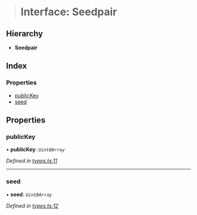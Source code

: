 > # Interface: Seedpair

## Hierarchy

* **Seedpair**

## Index

### Properties

* [publicKey](_types_.seedpair.md#publickey)
* [seed](_types_.seedpair.md#seed)

## Properties

###  publicKey

• **publicKey**: *`Uint8Array`*

*Defined in [types.ts:11](https://github.com/polkadot-js/common/blob/09e0b80/packages/util-crypto/src/types.ts#L11)*

___

###  seed

• **seed**: *`Uint8Array`*

*Defined in [types.ts:12](https://github.com/polkadot-js/common/blob/09e0b80/packages/util-crypto/src/types.ts#L12)*